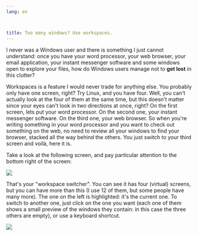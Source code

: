 ```yaml
---
lang: en



title: Too many windows? Use workspaces.
---
```


I never was a Windows user and there is something I just cannot 
understand: once you have your word processor, your web browser, your 
email application, your instant messenger software and some windows open to 
explore your files, how do Windows users manage not to <b>get lost</b> 
in this clutter?

Workspaces is a feature I would never trade for anything else. You 
probably only have one screen, right? Try Linux, and you have four. 
Well, you can't actually look at the four of them at the same time, but 
this doesn't matter since your eyes can't look in two directions at 
once, right? On the first screen, lets put your word processor. On the 
second one, your instant messenger software. On the third one, your web 
browser. So when you're writing something in your word processor and you 
want to check out something on the web, no need to review all your 
windows to find your browser, stacked all the way behind the others. You 
just switch to your third screen and voilà, here it is.

Take a look at the following screen, and pay particular attention to 
the bottom right of the screen:

<img src="Images/workspaces.png" border="0"/>

That's your "workspace switcher". You can see it has four (virtual) 
screens, but you can have more than this (I use 12 of them, but some 
people have many more). The one on the left is highlighted: it's the 
current one. To switch to another one, just click on the one you want 
(each one of them shows a small preview of the windows they contain: 
in this case the three others are empty), or use a keyboard shortcut.

<img src="Images/workspaces_full.png" border="0"/>




